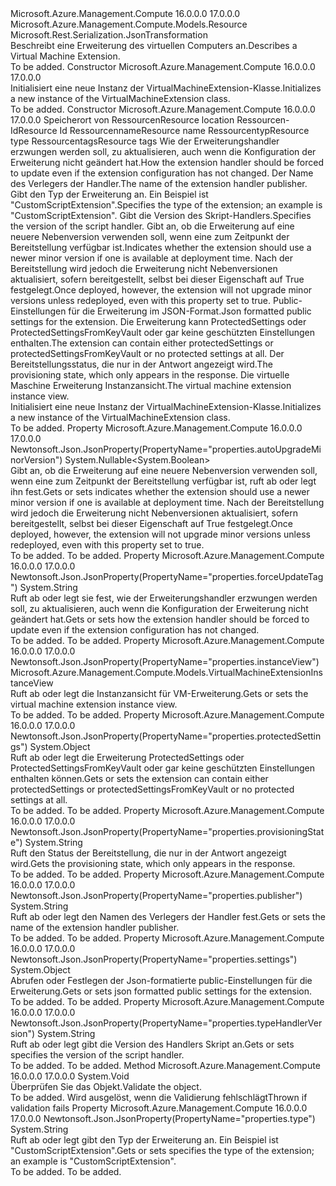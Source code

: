 <Type Name="VirtualMachineExtension" FullName="Microsoft.Azure.Management.Compute.Models.VirtualMachineExtension">
  <TypeSignature Language="C#" Value="public class VirtualMachineExtension : Microsoft.Azure.Management.Compute.Models.Resource" />
  <TypeSignature Language="ILAsm" Value=".class public auto ansi beforefieldinit VirtualMachineExtension extends Microsoft.Azure.Management.Compute.Models.Resource" />
  <TypeSignature Language="DocId" Value="T:Microsoft.Azure.Management.Compute.Models.VirtualMachineExtension" />
  <TypeSignature Language="VB.NET" Value="Public Class VirtualMachineExtension&#xA;Inherits Resource" />
  <TypeSignature Language="F#" Value="type VirtualMachineExtension = class&#xA;    inherit Resource" />
  <AssemblyInfo>
    <AssemblyName>Microsoft.Azure.Management.Compute</AssemblyName>
    <AssemblyVersion>16.0.0.0</AssemblyVersion>
    <AssemblyVersion>17.0.0.0</AssemblyVersion>
  </AssemblyInfo>
  <Base>
    <BaseTypeName>Microsoft.Azure.Management.Compute.Models.Resource</BaseTypeName>
  </Base>
  <Interfaces />
  <Attributes>
    <Attribute>
      <AttributeName>Microsoft.Rest.Serialization.JsonTransformation</AttributeName>
    </Attribute>
  </Attributes>
  <Docs>
    <summary>
            <span data-ttu-id="59c7f-101">Beschreibt eine Erweiterung des virtuellen Computers an.</span><span class="sxs-lookup"><span data-stu-id="59c7f-101">Describes a Virtual Machine Extension.</span></span>
            </summary>
    <remarks>To be added.</remarks>
  </Docs>
  <Members>
    <Member MemberName=".ctor">
      <MemberSignature Language="C#" Value="public VirtualMachineExtension ();" />
      <MemberSignature Language="ILAsm" Value=".method public hidebysig specialname rtspecialname instance void .ctor() cil managed" />
      <MemberSignature Language="DocId" Value="M:Microsoft.Azure.Management.Compute.Models.VirtualMachineExtension.#ctor" />
      <MemberSignature Language="VB.NET" Value="Public Sub New ()" />
      <MemberType>Constructor</MemberType>
      <AssemblyInfo>
        <AssemblyName>Microsoft.Azure.Management.Compute</AssemblyName>
        <AssemblyVersion>16.0.0.0</AssemblyVersion>
        <AssemblyVersion>17.0.0.0</AssemblyVersion>
      </AssemblyInfo>
      <Parameters />
      <Docs>
        <summary>
            <span data-ttu-id="59c7f-102">Initialisiert eine neue Instanz der VirtualMachineExtension-Klasse.</span><span class="sxs-lookup"><span data-stu-id="59c7f-102">Initializes a new instance of the VirtualMachineExtension class.</span></span>
            </summary>
        <remarks>To be added.</remarks>
      </Docs>
    </Member>
    <Member MemberName=".ctor">
      <MemberSignature Language="C#" Value="public VirtualMachineExtension (string location, string id = null, string name = null, string type = null, System.Collections.Generic.IDictionary&lt;string,string&gt; tags = null, string forceUpdateTag = null, string publisher = null, string virtualMachineExtensionType = null, string typeHandlerVersion = null, Nullable&lt;bool&gt; autoUpgradeMinorVersion = null, object settings = null, object protectedSettings = null, string provisioningState = null, Microsoft.Azure.Management.Compute.Models.VirtualMachineExtensionInstanceView instanceView = null);" />
      <MemberSignature Language="ILAsm" Value=".method public hidebysig specialname rtspecialname instance void .ctor(string location, string id, string name, string type, class System.Collections.Generic.IDictionary`2&lt;string, string&gt; tags, string forceUpdateTag, string publisher, string virtualMachineExtensionType, string typeHandlerVersion, valuetype System.Nullable`1&lt;bool&gt; autoUpgradeMinorVersion, object settings, object protectedSettings, string provisioningState, class Microsoft.Azure.Management.Compute.Models.VirtualMachineExtensionInstanceView instanceView) cil managed" />
      <MemberSignature Language="DocId" Value="M:Microsoft.Azure.Management.Compute.Models.VirtualMachineExtension.#ctor(System.String,System.String,System.String,System.String,System.Collections.Generic.IDictionary{System.String,System.String},System.String,System.String,System.String,System.String,System.Nullable{System.Boolean},System.Object,System.Object,System.String,Microsoft.Azure.Management.Compute.Models.VirtualMachineExtensionInstanceView)" />
      <MemberSignature Language="VB.NET" Value="Public Sub New (location As String, Optional id As String = null, Optional name As String = null, Optional type As String = null, Optional tags As IDictionary(Of String, String) = null, Optional forceUpdateTag As String = null, Optional publisher As String = null, Optional virtualMachineExtensionType As String = null, Optional typeHandlerVersion As String = null, Optional autoUpgradeMinorVersion As Nullable(Of Boolean) = null, Optional settings As Object = null, Optional protectedSettings As Object = null, Optional provisioningState As String = null, Optional instanceView As VirtualMachineExtensionInstanceView = null)" />
      <MemberSignature Language="F#" Value="new Microsoft.Azure.Management.Compute.Models.VirtualMachineExtension : string * string * string * string * System.Collections.Generic.IDictionary&lt;string, string&gt; * string * string * string * string * Nullable&lt;bool&gt; * obj * obj * string * Microsoft.Azure.Management.Compute.Models.VirtualMachineExtensionInstanceView -&gt; Microsoft.Azure.Management.Compute.Models.VirtualMachineExtension" Usage="new Microsoft.Azure.Management.Compute.Models.VirtualMachineExtension (location, id, name, type, tags, forceUpdateTag, publisher, virtualMachineExtensionType, typeHandlerVersion, autoUpgradeMinorVersion, settings, protectedSettings, provisioningState, instanceView)" />
      <MemberType>Constructor</MemberType>
      <AssemblyInfo>
        <AssemblyName>Microsoft.Azure.Management.Compute</AssemblyName>
        <AssemblyVersion>16.0.0.0</AssemblyVersion>
        <AssemblyVersion>17.0.0.0</AssemblyVersion>
      </AssemblyInfo>
      <Parameters>
        <Parameter Name="location" Type="System.String" />
        <Parameter Name="id" Type="System.String" />
        <Parameter Name="name" Type="System.String" />
        <Parameter Name="type" Type="System.String" />
        <Parameter Name="tags" Type="System.Collections.Generic.IDictionary&lt;System.String,System.String&gt;" />
        <Parameter Name="forceUpdateTag" Type="System.String" />
        <Parameter Name="publisher" Type="System.String" />
        <Parameter Name="virtualMachineExtensionType" Type="System.String" />
        <Parameter Name="typeHandlerVersion" Type="System.String" />
        <Parameter Name="autoUpgradeMinorVersion" Type="System.Nullable&lt;System.Boolean&gt;" />
        <Parameter Name="settings" Type="System.Object" />
        <Parameter Name="protectedSettings" Type="System.Object" />
        <Parameter Name="provisioningState" Type="System.String" />
        <Parameter Name="instanceView" Type="Microsoft.Azure.Management.Compute.Models.VirtualMachineExtensionInstanceView" />
      </Parameters>
      <Docs>
        <param name="location"><span data-ttu-id="59c7f-103">Speicherort von Ressourcen</span><span class="sxs-lookup"><span data-stu-id="59c7f-103">Resource location</span></span></param>
        <param name="id"><span data-ttu-id="59c7f-104">Ressourcen-Id</span><span class="sxs-lookup"><span data-stu-id="59c7f-104">Resource Id</span></span></param>
        <param name="name"><span data-ttu-id="59c7f-105">Ressourcenname</span><span class="sxs-lookup"><span data-stu-id="59c7f-105">Resource name</span></span></param>
        <param name="type"><span data-ttu-id="59c7f-106">Ressourcentyp</span><span class="sxs-lookup"><span data-stu-id="59c7f-106">Resource type</span></span></param>
        <param name="tags"><span data-ttu-id="59c7f-107">Ressourcentags</span><span class="sxs-lookup"><span data-stu-id="59c7f-107">Resource tags</span></span></param>
        <param name="forceUpdateTag"><span data-ttu-id="59c7f-108">Wie der Erweiterungshandler erzwungen werden soll, zu aktualisieren, auch wenn die Konfiguration der Erweiterung nicht geändert hat.</span><span class="sxs-lookup"><span data-stu-id="59c7f-108">How the extension handler should be forced to update even if the extension configuration has not changed.</span></span></param>
        <param name="publisher"><span data-ttu-id="59c7f-109">Der Name des Verlegers der Handler.</span><span class="sxs-lookup"><span data-stu-id="59c7f-109">The name of the extension handler publisher.</span></span></param>
        <param name="virtualMachineExtensionType"><span data-ttu-id="59c7f-110">Gibt den Typ der Erweiterung an. Ein Beispiel ist "CustomScriptExtension".</span><span class="sxs-lookup"><span data-stu-id="59c7f-110">Specifies the type of the extension; an example is "CustomScriptExtension".</span></span></param>
        <param name="typeHandlerVersion"><span data-ttu-id="59c7f-111">Gibt die Version des Skript-Handlers.</span><span class="sxs-lookup"><span data-stu-id="59c7f-111">Specifies the version of the script handler.</span></span></param>
        <param name="autoUpgradeMinorVersion"><span data-ttu-id="59c7f-112">Gibt an, ob die Erweiterung auf eine neuere Nebenversion verwenden soll, wenn eine zum Zeitpunkt der Bereitstellung verfügbar ist.</span><span class="sxs-lookup"><span data-stu-id="59c7f-112">Indicates whether the extension should use a newer minor version if one is available at deployment time.</span></span> <span data-ttu-id="59c7f-113">Nach der Bereitstellung wird jedoch die Erweiterung nicht Nebenversionen aktualisiert, sofern bereitgestellt, selbst bei dieser Eigenschaft auf True festgelegt.</span><span class="sxs-lookup"><span data-stu-id="59c7f-113">Once deployed, however, the extension will not upgrade minor versions unless redeployed, even with this property set to true.</span></span></param>
        <param name="settings"><span data-ttu-id="59c7f-114">Public-Einstellungen für die Erweiterung im JSON-Format.</span><span class="sxs-lookup"><span data-stu-id="59c7f-114">Json formatted public settings for the extension.</span></span></param>
        <param name="protectedSettings"><span data-ttu-id="59c7f-115">Die Erweiterung kann ProtectedSettings oder ProtectedSettingsFromKeyVault oder gar keine geschützten Einstellungen enthalten.</span><span class="sxs-lookup"><span data-stu-id="59c7f-115">The extension can contain either protectedSettings or protectedSettingsFromKeyVault or no protected settings at all.</span></span></param>
        <param name="provisioningState"><span data-ttu-id="59c7f-116">Der Bereitstellungsstatus, die nur in der Antwort angezeigt wird.</span><span class="sxs-lookup"><span data-stu-id="59c7f-116">The provisioning state, which only appears in the response.</span></span></param>
        <param name="instanceView"><span data-ttu-id="59c7f-117">Die virtuelle Maschine Erweiterung Instanzansicht.</span><span class="sxs-lookup"><span data-stu-id="59c7f-117">The virtual machine extension instance view.</span></span></param>
        <summary>
            <span data-ttu-id="59c7f-118">Initialisiert eine neue Instanz der VirtualMachineExtension-Klasse.</span><span class="sxs-lookup"><span data-stu-id="59c7f-118">Initializes a new instance of the VirtualMachineExtension class.</span></span>
            </summary>
        <remarks>To be added.</remarks>
      </Docs>
    </Member>
    <Member MemberName="AutoUpgradeMinorVersion">
      <MemberSignature Language="C#" Value="public Nullable&lt;bool&gt; AutoUpgradeMinorVersion { get; set; }" />
      <MemberSignature Language="ILAsm" Value=".property instance valuetype System.Nullable`1&lt;bool&gt; AutoUpgradeMinorVersion" />
      <MemberSignature Language="DocId" Value="P:Microsoft.Azure.Management.Compute.Models.VirtualMachineExtension.AutoUpgradeMinorVersion" />
      <MemberSignature Language="VB.NET" Value="Public Property AutoUpgradeMinorVersion As Nullable(Of Boolean)" />
      <MemberSignature Language="F#" Value="member this.AutoUpgradeMinorVersion : Nullable&lt;bool&gt; with get, set" Usage="Microsoft.Azure.Management.Compute.Models.VirtualMachineExtension.AutoUpgradeMinorVersion" />
      <MemberType>Property</MemberType>
      <AssemblyInfo>
        <AssemblyName>Microsoft.Azure.Management.Compute</AssemblyName>
        <AssemblyVersion>16.0.0.0</AssemblyVersion>
        <AssemblyVersion>17.0.0.0</AssemblyVersion>
      </AssemblyInfo>
      <Attributes>
        <Attribute>
          <AttributeName>Newtonsoft.Json.JsonProperty(PropertyName="properties.autoUpgradeMinorVersion")</AttributeName>
        </Attribute>
      </Attributes>
      <ReturnValue>
        <ReturnType>System.Nullable&lt;System.Boolean&gt;</ReturnType>
      </ReturnValue>
      <Docs>
        <summary>
            <span data-ttu-id="59c7f-119">Gibt an, ob die Erweiterung auf eine neuere Nebenversion verwenden soll, wenn eine zum Zeitpunkt der Bereitstellung verfügbar ist, ruft ab oder legt ihn fest.</span><span class="sxs-lookup"><span data-stu-id="59c7f-119">Gets or sets indicates whether the extension should use a newer minor version if one is available at deployment time.</span></span> <span data-ttu-id="59c7f-120">Nach der Bereitstellung wird jedoch die Erweiterung nicht Nebenversionen aktualisiert, sofern bereitgestellt, selbst bei dieser Eigenschaft auf True festgelegt.</span><span class="sxs-lookup"><span data-stu-id="59c7f-120">Once deployed, however, the extension will not upgrade minor versions unless redeployed, even with this property set to true.</span></span>
            </summary>
        <value>To be added.</value>
        <remarks>To be added.</remarks>
      </Docs>
    </Member>
    <Member MemberName="ForceUpdateTag">
      <MemberSignature Language="C#" Value="public string ForceUpdateTag { get; set; }" />
      <MemberSignature Language="ILAsm" Value=".property instance string ForceUpdateTag" />
      <MemberSignature Language="DocId" Value="P:Microsoft.Azure.Management.Compute.Models.VirtualMachineExtension.ForceUpdateTag" />
      <MemberSignature Language="VB.NET" Value="Public Property ForceUpdateTag As String" />
      <MemberSignature Language="F#" Value="member this.ForceUpdateTag : string with get, set" Usage="Microsoft.Azure.Management.Compute.Models.VirtualMachineExtension.ForceUpdateTag" />
      <MemberType>Property</MemberType>
      <AssemblyInfo>
        <AssemblyName>Microsoft.Azure.Management.Compute</AssemblyName>
        <AssemblyVersion>16.0.0.0</AssemblyVersion>
        <AssemblyVersion>17.0.0.0</AssemblyVersion>
      </AssemblyInfo>
      <Attributes>
        <Attribute>
          <AttributeName>Newtonsoft.Json.JsonProperty(PropertyName="properties.forceUpdateTag")</AttributeName>
        </Attribute>
      </Attributes>
      <ReturnValue>
        <ReturnType>System.String</ReturnType>
      </ReturnValue>
      <Docs>
        <summary>
            <span data-ttu-id="59c7f-121">Ruft ab oder legt sie fest, wie der Erweiterungshandler erzwungen werden soll, zu aktualisieren, auch wenn die Konfiguration der Erweiterung nicht geändert hat.</span><span class="sxs-lookup"><span data-stu-id="59c7f-121">Gets or sets how the extension handler should be forced to update even if the extension configuration has not changed.</span></span>
            </summary>
        <value>To be added.</value>
        <remarks>To be added.</remarks>
      </Docs>
    </Member>
    <Member MemberName="InstanceView">
      <MemberSignature Language="C#" Value="public Microsoft.Azure.Management.Compute.Models.VirtualMachineExtensionInstanceView InstanceView { get; set; }" />
      <MemberSignature Language="ILAsm" Value=".property instance class Microsoft.Azure.Management.Compute.Models.VirtualMachineExtensionInstanceView InstanceView" />
      <MemberSignature Language="DocId" Value="P:Microsoft.Azure.Management.Compute.Models.VirtualMachineExtension.InstanceView" />
      <MemberSignature Language="VB.NET" Value="Public Property InstanceView As VirtualMachineExtensionInstanceView" />
      <MemberSignature Language="F#" Value="member this.InstanceView : Microsoft.Azure.Management.Compute.Models.VirtualMachineExtensionInstanceView with get, set" Usage="Microsoft.Azure.Management.Compute.Models.VirtualMachineExtension.InstanceView" />
      <MemberType>Property</MemberType>
      <AssemblyInfo>
        <AssemblyName>Microsoft.Azure.Management.Compute</AssemblyName>
        <AssemblyVersion>16.0.0.0</AssemblyVersion>
        <AssemblyVersion>17.0.0.0</AssemblyVersion>
      </AssemblyInfo>
      <Attributes>
        <Attribute>
          <AttributeName>Newtonsoft.Json.JsonProperty(PropertyName="properties.instanceView")</AttributeName>
        </Attribute>
      </Attributes>
      <ReturnValue>
        <ReturnType>Microsoft.Azure.Management.Compute.Models.VirtualMachineExtensionInstanceView</ReturnType>
      </ReturnValue>
      <Docs>
        <summary>
            <span data-ttu-id="59c7f-122">Ruft ab oder legt die Instanzansicht für VM-Erweiterung.</span><span class="sxs-lookup"><span data-stu-id="59c7f-122">Gets or sets the virtual machine extension instance view.</span></span>
            </summary>
        <value>To be added.</value>
        <remarks>To be added.</remarks>
      </Docs>
    </Member>
    <Member MemberName="ProtectedSettings">
      <MemberSignature Language="C#" Value="public object ProtectedSettings { get; set; }" />
      <MemberSignature Language="ILAsm" Value=".property instance object ProtectedSettings" />
      <MemberSignature Language="DocId" Value="P:Microsoft.Azure.Management.Compute.Models.VirtualMachineExtension.ProtectedSettings" />
      <MemberSignature Language="VB.NET" Value="Public Property ProtectedSettings As Object" />
      <MemberSignature Language="F#" Value="member this.ProtectedSettings : obj with get, set" Usage="Microsoft.Azure.Management.Compute.Models.VirtualMachineExtension.ProtectedSettings" />
      <MemberType>Property</MemberType>
      <AssemblyInfo>
        <AssemblyName>Microsoft.Azure.Management.Compute</AssemblyName>
        <AssemblyVersion>16.0.0.0</AssemblyVersion>
        <AssemblyVersion>17.0.0.0</AssemblyVersion>
      </AssemblyInfo>
      <Attributes>
        <Attribute>
          <AttributeName>Newtonsoft.Json.JsonProperty(PropertyName="properties.protectedSettings")</AttributeName>
        </Attribute>
      </Attributes>
      <ReturnValue>
        <ReturnType>System.Object</ReturnType>
      </ReturnValue>
      <Docs>
        <summary>
            <span data-ttu-id="59c7f-123">Ruft ab oder legt die Erweiterung ProtectedSettings oder ProtectedSettingsFromKeyVault oder gar keine geschützten Einstellungen enthalten können.</span><span class="sxs-lookup"><span data-stu-id="59c7f-123">Gets or sets the extension can contain either protectedSettings or protectedSettingsFromKeyVault or no protected settings at all.</span></span>
            </summary>
        <value>To be added.</value>
        <remarks>To be added.</remarks>
      </Docs>
    </Member>
    <Member MemberName="ProvisioningState">
      <MemberSignature Language="C#" Value="public string ProvisioningState { get; }" />
      <MemberSignature Language="ILAsm" Value=".property instance string ProvisioningState" />
      <MemberSignature Language="DocId" Value="P:Microsoft.Azure.Management.Compute.Models.VirtualMachineExtension.ProvisioningState" />
      <MemberSignature Language="VB.NET" Value="Public ReadOnly Property ProvisioningState As String" />
      <MemberSignature Language="F#" Value="member this.ProvisioningState : string" Usage="Microsoft.Azure.Management.Compute.Models.VirtualMachineExtension.ProvisioningState" />
      <MemberType>Property</MemberType>
      <AssemblyInfo>
        <AssemblyName>Microsoft.Azure.Management.Compute</AssemblyName>
        <AssemblyVersion>16.0.0.0</AssemblyVersion>
        <AssemblyVersion>17.0.0.0</AssemblyVersion>
      </AssemblyInfo>
      <Attributes>
        <Attribute>
          <AttributeName>Newtonsoft.Json.JsonProperty(PropertyName="properties.provisioningState")</AttributeName>
        </Attribute>
      </Attributes>
      <ReturnValue>
        <ReturnType>System.String</ReturnType>
      </ReturnValue>
      <Docs>
        <summary>
            <span data-ttu-id="59c7f-124">Ruft den Status der Bereitstellung, die nur in der Antwort angezeigt wird.</span><span class="sxs-lookup"><span data-stu-id="59c7f-124">Gets the provisioning state, which only appears in the response.</span></span>
            </summary>
        <value>To be added.</value>
        <remarks>To be added.</remarks>
      </Docs>
    </Member>
    <Member MemberName="Publisher">
      <MemberSignature Language="C#" Value="public string Publisher { get; set; }" />
      <MemberSignature Language="ILAsm" Value=".property instance string Publisher" />
      <MemberSignature Language="DocId" Value="P:Microsoft.Azure.Management.Compute.Models.VirtualMachineExtension.Publisher" />
      <MemberSignature Language="VB.NET" Value="Public Property Publisher As String" />
      <MemberSignature Language="F#" Value="member this.Publisher : string with get, set" Usage="Microsoft.Azure.Management.Compute.Models.VirtualMachineExtension.Publisher" />
      <MemberType>Property</MemberType>
      <AssemblyInfo>
        <AssemblyName>Microsoft.Azure.Management.Compute</AssemblyName>
        <AssemblyVersion>16.0.0.0</AssemblyVersion>
        <AssemblyVersion>17.0.0.0</AssemblyVersion>
      </AssemblyInfo>
      <Attributes>
        <Attribute>
          <AttributeName>Newtonsoft.Json.JsonProperty(PropertyName="properties.publisher")</AttributeName>
        </Attribute>
      </Attributes>
      <ReturnValue>
        <ReturnType>System.String</ReturnType>
      </ReturnValue>
      <Docs>
        <summary>
            <span data-ttu-id="59c7f-125">Ruft ab oder legt den Namen des Verlegers der Handler fest.</span><span class="sxs-lookup"><span data-stu-id="59c7f-125">Gets or sets the name of the extension handler publisher.</span></span>
            </summary>
        <value>To be added.</value>
        <remarks>To be added.</remarks>
      </Docs>
    </Member>
    <Member MemberName="Settings">
      <MemberSignature Language="C#" Value="public object Settings { get; set; }" />
      <MemberSignature Language="ILAsm" Value=".property instance object Settings" />
      <MemberSignature Language="DocId" Value="P:Microsoft.Azure.Management.Compute.Models.VirtualMachineExtension.Settings" />
      <MemberSignature Language="VB.NET" Value="Public Property Settings As Object" />
      <MemberSignature Language="F#" Value="member this.Settings : obj with get, set" Usage="Microsoft.Azure.Management.Compute.Models.VirtualMachineExtension.Settings" />
      <MemberType>Property</MemberType>
      <AssemblyInfo>
        <AssemblyName>Microsoft.Azure.Management.Compute</AssemblyName>
        <AssemblyVersion>16.0.0.0</AssemblyVersion>
        <AssemblyVersion>17.0.0.0</AssemblyVersion>
      </AssemblyInfo>
      <Attributes>
        <Attribute>
          <AttributeName>Newtonsoft.Json.JsonProperty(PropertyName="properties.settings")</AttributeName>
        </Attribute>
      </Attributes>
      <ReturnValue>
        <ReturnType>System.Object</ReturnType>
      </ReturnValue>
      <Docs>
        <summary>
            <span data-ttu-id="59c7f-126">Abrufen oder Festlegen der Json-formatierte public-Einstellungen für die Erweiterung.</span><span class="sxs-lookup"><span data-stu-id="59c7f-126">Gets or sets json formatted public settings for the extension.</span></span>
            </summary>
        <value>To be added.</value>
        <remarks>To be added.</remarks>
      </Docs>
    </Member>
    <Member MemberName="TypeHandlerVersion">
      <MemberSignature Language="C#" Value="public string TypeHandlerVersion { get; set; }" />
      <MemberSignature Language="ILAsm" Value=".property instance string TypeHandlerVersion" />
      <MemberSignature Language="DocId" Value="P:Microsoft.Azure.Management.Compute.Models.VirtualMachineExtension.TypeHandlerVersion" />
      <MemberSignature Language="VB.NET" Value="Public Property TypeHandlerVersion As String" />
      <MemberSignature Language="F#" Value="member this.TypeHandlerVersion : string with get, set" Usage="Microsoft.Azure.Management.Compute.Models.VirtualMachineExtension.TypeHandlerVersion" />
      <MemberType>Property</MemberType>
      <AssemblyInfo>
        <AssemblyName>Microsoft.Azure.Management.Compute</AssemblyName>
        <AssemblyVersion>16.0.0.0</AssemblyVersion>
        <AssemblyVersion>17.0.0.0</AssemblyVersion>
      </AssemblyInfo>
      <Attributes>
        <Attribute>
          <AttributeName>Newtonsoft.Json.JsonProperty(PropertyName="properties.typeHandlerVersion")</AttributeName>
        </Attribute>
      </Attributes>
      <ReturnValue>
        <ReturnType>System.String</ReturnType>
      </ReturnValue>
      <Docs>
        <summary>
            <span data-ttu-id="59c7f-127">Ruft ab oder legt gibt die Version des Handlers Skript an.</span><span class="sxs-lookup"><span data-stu-id="59c7f-127">Gets or sets specifies the version of the script handler.</span></span>
            </summary>
        <value>To be added.</value>
        <remarks>To be added.</remarks>
      </Docs>
    </Member>
    <Member MemberName="Validate">
      <MemberSignature Language="C#" Value="public override void Validate ();" />
      <MemberSignature Language="ILAsm" Value=".method public hidebysig virtual instance void Validate() cil managed" />
      <MemberSignature Language="DocId" Value="M:Microsoft.Azure.Management.Compute.Models.VirtualMachineExtension.Validate" />
      <MemberSignature Language="VB.NET" Value="Public Overrides Sub Validate ()" />
      <MemberSignature Language="F#" Value="override this.Validate : unit -&gt; unit" Usage="virtualMachineExtension.Validate " />
      <MemberType>Method</MemberType>
      <AssemblyInfo>
        <AssemblyName>Microsoft.Azure.Management.Compute</AssemblyName>
        <AssemblyVersion>16.0.0.0</AssemblyVersion>
        <AssemblyVersion>17.0.0.0</AssemblyVersion>
      </AssemblyInfo>
      <ReturnValue>
        <ReturnType>System.Void</ReturnType>
      </ReturnValue>
      <Parameters />
      <Docs>
        <summary>
            <span data-ttu-id="59c7f-128">Überprüfen Sie das Objekt.</span><span class="sxs-lookup"><span data-stu-id="59c7f-128">Validate the object.</span></span>
            </summary>
        <remarks>To be added.</remarks>
        <exception cref="T:Microsoft.Rest.ValidationException">
            <span data-ttu-id="59c7f-129">Wird ausgelöst, wenn die Validierung fehlschlägt</span><span class="sxs-lookup"><span data-stu-id="59c7f-129">Thrown if validation fails</span></span>
            </exception>
      </Docs>
    </Member>
    <Member MemberName="VirtualMachineExtensionType">
      <MemberSignature Language="C#" Value="public string VirtualMachineExtensionType { get; set; }" />
      <MemberSignature Language="ILAsm" Value=".property instance string VirtualMachineExtensionType" />
      <MemberSignature Language="DocId" Value="P:Microsoft.Azure.Management.Compute.Models.VirtualMachineExtension.VirtualMachineExtensionType" />
      <MemberSignature Language="VB.NET" Value="Public Property VirtualMachineExtensionType As String" />
      <MemberSignature Language="F#" Value="member this.VirtualMachineExtensionType : string with get, set" Usage="Microsoft.Azure.Management.Compute.Models.VirtualMachineExtension.VirtualMachineExtensionType" />
      <MemberType>Property</MemberType>
      <AssemblyInfo>
        <AssemblyName>Microsoft.Azure.Management.Compute</AssemblyName>
        <AssemblyVersion>16.0.0.0</AssemblyVersion>
        <AssemblyVersion>17.0.0.0</AssemblyVersion>
      </AssemblyInfo>
      <Attributes>
        <Attribute>
          <AttributeName>Newtonsoft.Json.JsonProperty(PropertyName="properties.type")</AttributeName>
        </Attribute>
      </Attributes>
      <ReturnValue>
        <ReturnType>System.String</ReturnType>
      </ReturnValue>
      <Docs>
        <summary>
            <span data-ttu-id="59c7f-130">Ruft ab oder legt gibt den Typ der Erweiterung an. Ein Beispiel ist "CustomScriptExtension".</span><span class="sxs-lookup"><span data-stu-id="59c7f-130">Gets or sets specifies the type of the extension; an example is "CustomScriptExtension".</span></span>
            </summary>
        <value>To be added.</value>
        <remarks>To be added.</remarks>
      </Docs>
    </Member>
  </Members>
</Type>